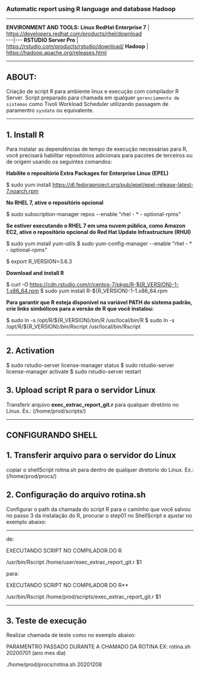 ### Automatic report using __R language__ and database **Hadoop**
---

**ENVIRONMENT AND TOOLS:**
**Linux RedHat Enterprise 7** | https://developers.redhat.com/products/rhel/download  
---|---
**RSTUDIO Server Pro** | https://rstudio.com/products/rstudio/download/
**Hadoop** | https://hadoop.apache.org/releases.html

---

## ABOUT:

Criação de script R para ambiente linux e execução com compilador R Server. Script preparado para chamada em qualquer `gerenciamento de sistemas` como Tivoli Workload Scheduler utilizando passagem de paramentro `sysdate` ou equivalente.

---

## 1. Install R

Para instalar as dependências de tempo de execução necessárias para R, você precisará habilitar repositórios adicionais para pacotes de terceiros ou de origem usando os seguintes comandos:

**Habilite o repositório Extra Packages for Enterprise Linux (EPEL)**

$ sudo yum install https://dl.fedoraproject.org/pub/epel/epel-release-latest-7.noarch.rpm

**No RHEL 7, ative o repositório opcional**

$ sudo subscription-manager repos --enable "rhel - * - optional-rpms"

**Se estiver executando o RHEL 7 em uma nuvem pública, como Amazon EC2, ative o repositório opcional do Red Hat Update Infrastructure (RHUI)**

$ sudo yum install yum-utils
$ sudo yum-config-manager --enable "rhel - * - optional-rpms"

$ export R_VERSION=3.6.3

**Download and install R**

$ curl -O https://cdn.rstudio.com/r/centos-7/pkgs/R-${R_VERSION}-1-1.x86_64.rpm
$ sudo yum install R-${R_VERSION}-1-1.x86_64.rpm

**Para garantir que R esteja disponível na variável PATH do sistema padrão, crie links simbólicos para a versão de R que você instalou:**

$ sudo ln -s /opt/R/${R_VERSION}/bin/R /usr/local/bin/R
$ sudo ln -s /opt/R/${R_VERSION}/bin/Rscript /usr/local/bin/Rscript

---

## 2. Activation

$ sudo rstudio-server license-manager status
$ sudo rstudio-server license-manager activate <product-key>
$ sudo rstudio-server restart

## 3. Upload script R para o servidor Linux

Transferir arquivo **exec_extrac_report_git.r** para qualquer diretório no Linux. Ex.: (/home/prod/scripts/)

---

## CONFIGURANDO SHELL

## 1. Transferir arquivo para o servidor do Linux

copiar o shellScript rotina.sh para dentro de qualquer diretorio do Linux. Ex.: (/home/prod/procs/)

## 2. Configuração do arquivo rotina.sh

Configurar o path da chamada do script R para o caminho que você salvou no passo 3 da instalação do R, procurar o step01 no ShellScript e ajustar no exemplo abaixo:

---

de:

EXECUTANDO SCRIPT NO COMPILADOR DO R

/usr/bin/Rscript /home/user/exec_extrac_report_git.r $1 

para:

EXECUTANDO SCRIPT NO COMPILADOR DO R**

/usr/bin/Rscript /home/prod/scripts/exec_extrac_report_git.r $1 

--- 

## 3. Teste de execução

Realizar chamada de teste como no exemplo abaixo:

PARAMENTRO PASSADO DURANTE A CHAMADO DA ROTINA  EX: rotina.sh 20200701 (ano mes dia)

./home/prod/procs/rotina.sh 20201208
